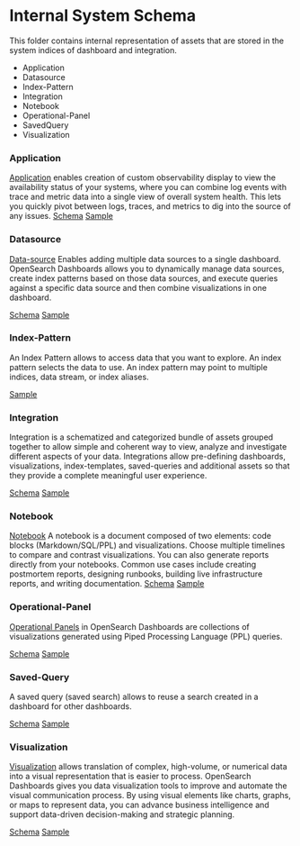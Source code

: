 # Internal System Schema

This folder contains internal representation of assets that are stored in the system indices of dashboard and integration.
 - Application
 - Datasource
 - Index-Pattern
 - Integration
 - Notebook
 - Operational-Panel
 - SavedQuery
 - Visualization

### Application
[Application](https://opensearch.org/docs/2.5/observing-your-data/app-analytics/) enables creation of custom observability display to view the availability status of your systems, where you can combine log events with trace and metric data into a single view of overall system health. 
This lets you quickly pivot between logs, traces, and metrics to dig into the source of any issues.
[Schema](application.schema)
[Sample](samples/application.json)

### Datasource
[Data-source](https://opensearch.org/docs/2.4/dashboards/discover/multi-data-sources/) Enables adding multiple data sources to a single dashboard.
OpenSearch Dashboards allows you to dynamically manage data sources, create index patterns based on those data sources, and execute queries against a specific data source and then combine visualizations in one dashboard. 

[Schema](datasource.schema)
[Sample](samples/datasource.json)

### Index-Pattern
An Index Pattern allows to access data that you want to explore. An index pattern selects the data to use. An index pattern may point to multiple indices, data stream, or index aliases.

[Sample](samples/index-pattern.json)

### Integration
Integration is a schematized and categorized bundle of assets grouped together to allow simple and coherent way to view, analyze and investigate different aspects of your data.
Integrations allow pre-defining dashboards, visualizations, index-templates, saved-queries and additional assets so that they provide a complete meaningful user experience. 

[Schema](integration.schema)
[Sample](samples/integration.json)

### Notebook
[Notebook](https://opensearch.org/docs/2.5/observing-your-data/notebooks/) A notebook is a document composed of two elements: code blocks (Markdown/SQL/PPL) and visualizations.
Choose multiple timelines to compare and contrast visualizations.
You can also generate reports directly from your notebooks. Common use cases include creating postmortem reports, designing runbooks, building live infrastructure reports, and writing documentation.
[Schema](notebook.schema)
[Sample](samples/notebook.json)

### Operational-Panel
[Operational Panels](https://opensearch.org/docs/2.5/observing-your-data/operational-panels/) in OpenSearch Dashboards are collections of visualizations generated using Piped Processing Language (PPL) queries.

[Schema](operational-panel.schema)
[Sample](samples/operationalPanel.json)

### Saved-Query
A saved query (saved search) allows to reuse a search created in a dashboard for other dashboards.

[Schema](saved-query.schema)
[Sample](samples/savedQuery.json)

### Visualization
[Visualization](https://opensearch.org/docs/2.5/dashboards/visualize/viz-index/) allows translation of complex, high-volume, or numerical data into a visual representation that is easier to process.
OpenSearch Dashboards gives you data visualization tools to improve and automate the visual communication process. By using visual elements like charts, graphs, or maps to represent data, you can advance business intelligence and support data-driven decision-making and strategic planning.

[Schema](visualization.schema)
[Sample](samples/visualization.json)
